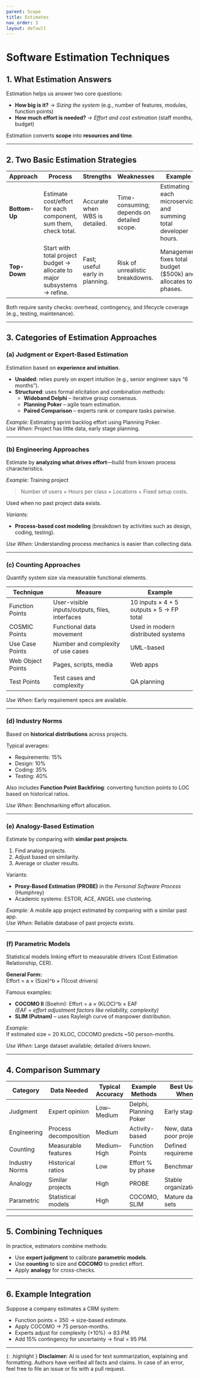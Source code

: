 ```yaml
---
parent: Scope
title: Estimates
nav_order: 3
layout: default
---
```


# Software Estimation Techniques 

## 1. What Estimation Answers

Estimation helps us answer two core questions:

- **How big is it?** → _Sizing the system_ (e.g., number of features, modules, function points)
- **How much effort is needed?** → _Effort and cost estimation_ (staff months, budget)

Estimation converts **scope** into **resources and time**.

---

## 2. Two Basic Estimation Strategies

| Approach      | Process                                                      | Strengths                   | Weaknesses                      | Example                                              |
|---------------|--------------------------------------------------------------|-----------------------------|----------------------------------|------------------------------------------------------|
| **Bottom-Up** | Estimate cost/effort for each component, sum them, check total. | Accurate when WBS is detailed. | Time-consuming; depends on detailed scope. | Estimating each microservice and summing total developer hours. |
| **Top-Down**  | Start with total project budget → allocate to major subsystems → refine. | Fast; useful early in planning. | Risk of unrealistic breakdowns. | Management fixes total budget ($500k) and allocates to phases. |

Both require sanity checks: overhead, contingency, and lifecycle coverage (e.g., testing, maintenance).

---

## 3. Categories of Estimation Approaches

### (a) Judgment or Expert-Based Estimation

Estimation based on **experience and intuition**.

- **Unaided**: relies purely on expert intuition (e.g., senior engineer says “6 months”).
- **Structured**: uses formal elicitation and combination methods:
    - **Wideband Delphi** – iterative group consensus.
    - **Planning Poker** – agile team estimation.
    - **Paired Comparison** – experts rank or compare tasks pairwise.

_Example:_ Estimating sprint backlog effort using Planning Poker.  
_Use When:_ Project has little data, early stage planning.

---

### (b) Engineering Approaches

Estimate by **analyzing what drives effort**—build from known process characteristics.

_Example:_ Training project  
> Number of users × Hours per class × Locations + Fixed setup costs.

Used when no past project data exists.

_Variants:_
- **Process-based cost modeling** (breakdown by activities such as design, coding, testing).

_Use When:_ Understanding process mechanics is easier than collecting data.

---

### (c) Counting Approaches

Quantify system size via measurable functional elements.

| Technique         | Measure                                 | Example                                 |
|-------------------|-----------------------------------------|-----------------------------------------|
| Function Points   | User-visible inputs/outputs, files, interfaces | 10 inputs × 4 + 5 outputs × 5 → FP total |
| COSMIC Points     | Functional data movement                | Used in modern distributed systems      |
| Use Case Points   | Number and complexity of use cases      | UML-based                              |
| Web Object Points | Pages, scripts, media                   | Web apps                               |
| Test Points       | Test cases and complexity               | QA planning                            |

_Use When:_ Early requirement specs are available.

---

### (d) Industry Norms

Based on **historical distributions** across projects.

Typical averages:

- Requirements: 15%
- Design: 10%
- Coding: 35%
- Testing: 40%

Also includes **Function Point Backfiring**: converting function points to LOC based on historical ratios.

_Use When:_ Benchmarking effort allocation.

---

### (e) Analogy-Based Estimation

Estimate by comparing with **similar past projects**.

1. Find analog projects.
2. Adjust based on similarity.
3. Average or cluster results.

Variants:

- **Proxy-Based Estimation (PROBE)** in the _Personal Software Process_ (Humphrey)
- Academic systems: ESTOR, ACE, ANGEL use clustering.

_Example:_ A mobile app project estimated by comparing with a similar past app.  
_Use When:_ Reliable database of past projects exists.

---

### (f) Parametric Models

Statistical models linking effort to measurable drivers (Cost Estimation Relationship, CER).

**General Form:**  
Effort = a × (Size)^b × Π(cost drivers)

Famous examples:

- **COCOMO II** (Boehm): Effort = a × (KLOC)^b × EAF  
    _(EAF = effort adjustment factors like reliability, complexity)_
- **SLIM (Putnam)** – uses Rayleigh curve of manpower distribution.

_Example:_  
If estimated size = 20 KLOC, COCOMO predicts ~50 person-months.

_Use When:_ Large dataset available; detailed drivers known.

---

## 4. Comparison Summary

| Category    | Data Needed          | Typical Accuracy | Example Methods         | Best Used When         |
|-------------|---------------------|------------------|------------------------|------------------------|
| Judgment    | Expert opinion      | Low–Medium       | Delphi, Planning Poker | Early stages           |
| Engineering | Process decomposition| Medium           | Activity-based         | New, data-poor projects|
| Counting    | Measurable features | Medium–High      | Function Points        | Defined requirements   |
| Industry Norms | Historical ratios | Low              | Effort % by phase      | Benchmarking           |
| Analogy     | Similar projects    | High             | PROBE                  | Stable organization    |
| Parametric  | Statistical models  | High             | COCOMO, SLIM           | Mature data sets       |

---

## 5. Combining Techniques

In practice, estimators combine methods:

- Use **expert judgment** to calibrate **parametric models**.
- Use **counting** to size and **COCOMO** to predict effort.
- Apply **analogy** for cross-checks.

---

## 6. Example Integration

Suppose a company estimates a CRM system:

- Function points = 350 → size-based estimate.
- Apply COCOMO → 75 person-months.
- Experts adjust for complexity (+10%) → 83 PM.
- Add 15% contingency for uncertainty → final = 95 PM.

---

{: .highlight }
**Disclaimer:** AI is used for text summarization, explaining and formatting. Authors have verified all facts and claims. In case of an error, feel free to file an issue or fix with a pull request.
